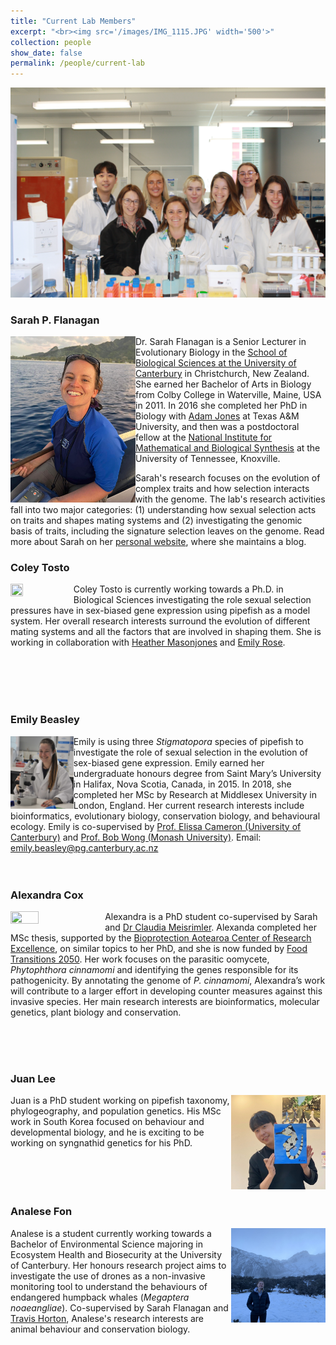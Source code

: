 ```yaml
---
title: "Current Lab Members"
excerpt: "<br><img src='/images/IMG_1115.JPG' width='500'>"
collection: people
show_date: false
permalink: /people/current-lab
---
```



<img src='/images/IMG_1097.JPG'>

### Sarah P. Flanagan

<img align="left" src='/images/SarahFlanagan2022.jpeg' height='266' width='200'> Dr. Sarah Flanagan is a Senior Lecturer in Evolutionary Biology in the [School of Biological Sciences at the University of Canterbury](http://www.canterbury.ac.nz/science/schools-and-departments/biological-sciences/) in Christchurch, New Zealand. She earned her Bachelor of Arts in Biology from Colby College in Waterville, Maine, USA in 2011. In 2016 she completed her PhD in Biology with [Adam Jones](https://pipefishguysite.wordpress.com/) at Texas A&M University, and then was a postdoctoral fellow at the [National Institute for Mathematical and Biological Synthesis](http://www.nimbios.org/) at the University of Tennessee, Knoxville. 

Sarah's research focuses on the evolution of complex traits and how selection interacts with the genome. The lab's research activities fall into two major categories: (1) understanding how sexual selection acts on traits and shapes mating systems and (2) investigating the genomic basis of traits, including the signature selection leaves on the genome. Read more about Sarah on her [personal website]( https://sarahpflanagan.wordpress.com/), where she maintains a blog.

### Coley Tosto
<img align="left" src='/images/ColeyTosto.jpg' width="20%" height="20%"> Coley Tosto is currently working towards a Ph.D. in Biological Sciences investigating the role sexual selection pressures have in sex-biased gene expression using pipefish as a model system. Her overall research interests surround the evolution of different mating systems and all the factors that are involved in shaping them. She is working in collaboration with [Heather Masonjones](https://www.ut.edu/directory/masonjones-heather) and [Emily Rose](https://www.valdosta.edu/about/directory/profile/erose).

<br>
<br>
<br>
<br>
 

### Emily Beasley

<img align="left" src='/images/EmilyBeasley2022.jpg' width="20%" height="20%"> Emily is using three <i>Stigmatopora</i> species of pipefish to investigate the role of sexual selection in the evolution of sex-biased gene expression. Emily earned her undergraduate honours degree from Saint Mary’s University in Halifax, Nova Scotia, Canada, in 2015. In 2018, she completed her MSc by Research at Middlesex University in London, England. Her current research interests include bioinformatics, evolutionary biology, conservation biology, and behavioural ecology. Emily is co-supervised by [Prof. Elissa Cameron (University of Canterbury)](https://www.canterbury.ac.nz/science/contact-us/people/elissa-cameron.html) and [Prof. Bob Wong (Monash University)](https://www.bobwonglab.org/). 
Email: emily.beasley@pg.canterbury.ac.nz
<br>
<br>
<br>

### Alexandra Cox

<img align="left" src='/images/AlexandraCox.jpeg' width="30%" height="30%"> Alexandra is a PhD student co-supervised by Sarah and [Dr Claudia Meisrimler](https://www.canterbury.ac.nz/science/contact-us/people/claudia-meisrimler.html). Alexanda completed her MSc thesis, supported by the [Bioprotection Aotearoa Center of Research Excellence](https://bioprotection.org.nz/), on similar topics to her PhD, and she is now funded by [Food Transitions 2050](https://www.foodtransitions2050.ac.nz/). Her work focuses on the parasitic oomycete, *Phytophthora cinnamomi* and identifying the genes responsible for its pathogenicity. By annotating the genome of *P. cinnamomi*, Alexandra’s work will contribute to a larger effort in developing counter measures against this invasive species. Her main research interests are bioinformatics, molecular genetics, plant biology and conservation.


<br>
<br>
<br>

### Juan Lee

<img align="right" src='/images/JuanLee.jpeg' width="30%" height="30%"> Juan is a PhD student working on pipefish taxonomy, phylogeography, and population genetics. His MSc work in South Korea focused on behaviour and developmental biology, and he is exciting to be working on syngnathid genetics for his PhD. 
<br>
<br>
<br>
<br>
<br>


### Analese Fon

<img align="right" src='/images/AnaleseFon.jpeg' width="30%" height="30%"> Analese is a student currently working towards a Bachelor of Environmental Science majoring in Ecosystem Health and Biosecurity at the University of Canterbury. Her honours research project aims to investigate the use of drones as a non-invasive monitoring tool to understand the behaviours of endangered humpback whales (*Megaptera noaeangliae*). Co-supervised by Sarah Flanagan and [Travis Horton](https://www.canterbury.ac.nz/science/contact-us/people/travis-horton.html), Analese's research interests are animal behaviour and conservation biology.

